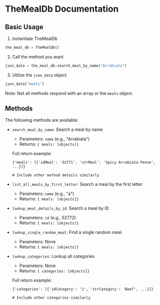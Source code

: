 # TheMealDb Documentation

## Basic Usage

1. Instantiate TheMealDb

```Python
the_meal_db = TheMealDb()
```

2. Call the method you want

```Python
json_data = the_meal_db.search_meal_by_name("Arrabiata")
```

3. Utilize the `json_data` object

```Python
json_data["meals"]
```

Note: Not all methods respond with an array or the `meals` object.

## Methods

The following methods are available:

- `search_meal_by_name`: Search a meal by name

  - Parameters: `name` (e.g., "Arrabiata")
  - Returns: `{ meals: [objects]}`

  Full return example:

  ```
  {'meals': [{'idMeal': '52771', 'strMeal': 'Spicy Arrabiata Penne', ...}]}

  # Include other method details similarly
  ```

- `list_all_meals_by_first_letter`: Search a meal by the first letter

  - Parameters: `name` (e.g., "a")
  - Returns: `{ meals: [objects]}`

- `lookup_meal_details_by_id`: Search a meal by ID

  - Parameters: `id` (e.g., 52772)
  - Returns: `{ meals: [objects]}`

- `lookup_single_random_meal`: Find a single random meal

  - Parameters: None
  - Returns: `{ meals: [objects]}`

- `lookup_categories`: Lookup all categories

  - Parameters: None
  - Returns: `{ categories: [objects]}`

  Full return example:

  ```
  {'categories': [{'idCategory': '1', 'strCategory': 'Beef', ...}]}

  # Include other categories similarly
  ```
